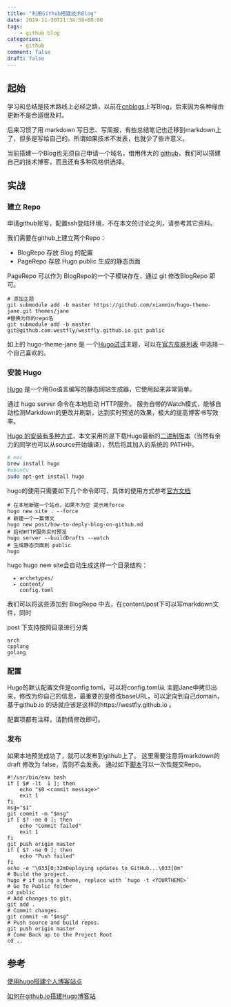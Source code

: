 ```yaml
---
title: "利用Github搭建技术Blog"
date: 2019-11-30T21:34:58+08:00
tags:
    - github blog
categories:
    - github
comment: false
draft: false
---
```

## 起始

学习和总结是技术路线上必经之路，以前在[cnblogs](https://westfly.cnblogs.com/)上写Blog，后来因为各种缘由更新不是合适很及时。

后来习惯了用 markdown 写日志、写周报，有些总结笔记也迁移到markdown上了，但多是写给自己的。所谓如果技术不发表，也就少了些许意义。

当前搭建一个Blog也无须自己申请一个域名，借用伟大的 [github](https://github.com)，我们可以搭建自己的技术博客，而且还有多种风格供选择。

## 实战

### 建立 Repo
申请github账号，配置ssh登陆环境，不在本文的讨论之列，请参考其它资料。

我们需要在github上建立两个Repo：
* BlogRepo 存放 Blog 的配置
* PageRepo 存放 Hugo public 生成的静态页面

PageRepo 可以作为 BlogRepo的一个子模块存在，通过 git 修改BlogRepo 即可。

```shell
# 添加主题
git submodule add -b master https://github.com/xianmin/hugo-theme-jane.git themes/jane
#替换为你的repo名
git submodule add -b master git@github.com:westfly/westfly.github.io.git public
```

如上的 hugo-theme-jane 是 一个[Hugo试试](https://gohugo.io/)主题，可以在[官方皮肤列表](https://github.com/spf13/hugoThemes)
中选择一个自己喜欢的。

### 安装 Hugo

[Hugo](https://gohugo.io/) 是一个用Go语言编写的静态网站生成器，它使用起来非常简单。

通过 hugo server 命令在本地启动 HTTP服务。
服务自带的Watch模式，能够自动检测Markdown的更改并刷新，达到实时预览的效果，极大的提高博客书写效率。

[Hugo 的安装有多种方式](https://gohugo.io/getting-started/installing/)，本文采用的是下载Hugo最新的[二进制版本](https://github.com/spf13/hugo/releases)（当然有余力的同学也可以从source开始编译），然后将其加入的系统的 PATH中。
```sh
# mac
brew install hugo
#ubuntu
sudo apt-get install hugo
```

hugo的使用只需要如下几个命令即可，具体的使用方式参考[官方文档](https://gohugo.io/overview/introduction/)

```shell
# 在本地新建一个站点，如果不为空 提示用force
hugo new site . --force 
# 新建一个一篇博文
hugo new post/how-to-deply-blog-on-github.md
# 启动HTTP服务实时预览
hugo server --buildDrafts --watch
# 生成静态页面到 public
hugo
```

hugo hugo new site会自动生成这样一个目录结构：

```shell
  ▸ archetypes/
  ▸ content/
    config.toml
```
我们可以将这些添加到 BlogRepo 中去，在content/post下可以写markdown文件，同时

post 下支持按照目录进行分类
```
arch
cpplang
golang
```



### 配置
Hugo的默认配置文件是config.toml，可以将config.toml从 主题Jane中拷贝出来，修改为你自己的信息，最重要的是修改baseURL，可以定向到自己domain，基于github.io 的话就应该是这样的https://westfly.github.io 。

配置项都有注释，请酌情修改即可。


### 发布
如果本地预览成功了，就可以发布到github上了。
这里需要注意将markdown的draft 修改为 false，否则不会发表。
通过如下[脚本](https://gohugo.io/hosting-and-deployment/hosting-on-github/#put-it-into-a-script)可以一次性提交Repo。

```shell
#!/usr/bin/env bash
if [ $# -lt  1 ]; then
    echo "$0 <commit message>"
    exit 1
fi
msg="$1"
git commit -m "$msg"
if [ $? -ne 0 ]; then
    echo "Commit failed"
    exit 1
fi
git push origin master
if [ $? -ne 0 ]; then
    echo "Push failed"
fi
echo -e "\033[0;32mDeploying updates to GitHub...\033[0m"
# Build the project.
hugo # if using a theme, replace with `hugo -t <YOURTHEME>`
# Go To Public folder
cd public
# Add changes to git.
git add .
# Commit changes.
git commit -m "$msg"
# Push source and build repos.
git push origin master
# Come Back up to the Project Root
cd ..
```

## 参考
[使用hugo搭建个人博客站点](https://blog.coderzh.com/2015/08/29/hugo/)

[如何在github.io搭建Hugo博客站](https://keysaim.github.io/post/blog/deploy-hugo-blog-in-github.io/)
